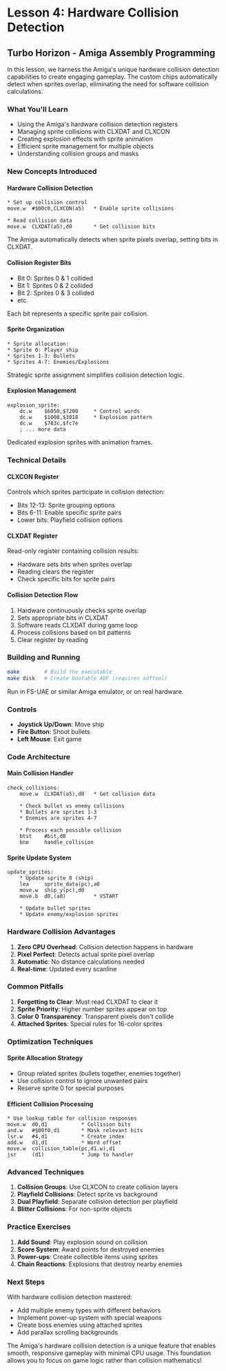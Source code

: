 # Lesson 4: Hardware Collision Detection

## Turbo Horizon - Amiga Assembly Programming

In this lesson, we harness the Amiga's unique hardware collision detection capabilities to create engaging gameplay. The custom chips automatically detect when sprites overlap, eliminating the need for software collision calculations.

### What You'll Learn

- Using the Amiga's hardware collision detection registers
- Managing sprite collisions with CLXDAT and CLXCON
- Creating explosion effects with sprite animation
- Efficient sprite management for multiple objects
- Understanding collision groups and masks

### New Concepts Introduced

#### Hardware Collision Detection
```assembly
* Set up collision control
move.w  #$00c0,CLXCON(a5)   * Enable sprite collisions

* Read collision data
move.w  CLXDAT(a5),d0       * Get collision bits
```

The Amiga automatically detects when sprite pixels overlap, setting bits in CLXDAT.

#### Collision Register Bits
- Bit 0: Sprites 0 & 1 collided
- Bit 1: Sprites 0 & 2 collided
- Bit 2: Sprites 0 & 3 collided
- etc.

Each bit represents a specific sprite pair collision.

#### Sprite Organization
```assembly
* Sprite allocation:
* Sprite 0: Player ship
* Sprites 1-3: Bullets
* Sprites 4-7: Enemies/Explosions
```

Strategic sprite assignment simplifies collision detection logic.

#### Explosion Management
```assembly
explosion_sprite:
    dc.w    $6050,$7200     * Control words
    dc.w    $1008,$3018     * Explosion pattern
    dc.w    $783c,$fc7e
    ; ... more data
```

Dedicated explosion sprites with animation frames.

### Technical Details

#### CLXCON Register
Controls which sprites participate in collision detection:
- Bits 12-13: Sprite grouping options
- Bits 6-11: Enable specific sprite pairs
- Lower bits: Playfield collision options

#### CLXDAT Register
Read-only register containing collision results:
- Hardware sets bits when sprites overlap
- Reading clears the register
- Check specific bits for sprite pairs

#### Collision Detection Flow
1. Hardware continuously checks sprite overlap
2. Sets appropriate bits in CLXDAT
3. Software reads CLXDAT during game loop
4. Process collisions based on bit patterns
5. Clear register by reading

### Building and Running

```bash
make        # Build the executable
make disk   # Create bootable ADF (requires xdftool)
```

Run in FS-UAE or similar Amiga emulator, or on real hardware.

### Controls
- **Joystick Up/Down**: Move ship
- **Fire Button**: Shoot bullets
- **Left Mouse**: Exit game

### Code Architecture

#### Main Collision Handler
```assembly
check_collisions:
    move.w  CLXDAT(a5),d0   * Get collision data
    
    * Check bullet vs enemy collisions
    * Bullets are sprites 1-3
    * Enemies are sprites 4-7
    
    * Process each possible collision
    btst    #bit,d0
    bne     handle_collision
```

#### Sprite Update System
```assembly
update_sprites:
    * Update sprite 0 (ship)
    lea     sprite_data(pc),a0
    move.w  ship_y(pc),d0
    move.b  d0,(a0)         * VSTART
    
    * Update bullet sprites
    * Update enemy/explosion sprites
```

### Hardware Collision Advantages

1. **Zero CPU Overhead**: Collision detection happens in hardware
2. **Pixel Perfect**: Detects actual sprite pixel overlap
3. **Automatic**: No distance calculations needed
4. **Real-time**: Updated every scanline

### Common Pitfalls

1. **Forgetting to Clear**: Must read CLXDAT to clear it
2. **Sprite Priority**: Higher number sprites appear on top
3. **Color 0 Transparency**: Transparent pixels don't collide
4. **Attached Sprites**: Special rules for 16-color sprites

### Optimization Techniques

#### Sprite Allocation Strategy
- Group related sprites (bullets together, enemies together)
- Use collision control to ignore unwanted pairs
- Reserve sprite 0 for special purposes

#### Efficient Collision Processing
```assembly
* Use lookup table for collision responses
move.w  d0,d1           * Collision bits
and.w   #$00f0,d1       * Mask relevant bits
lsr.w   #4,d1           * Create index
add.w   d1,d1           * Word offset
move.w  collision_table(pc,d1.w),d1
jsr     (d1)            * Jump to handler
```

### Advanced Techniques

1. **Collision Groups**: Use CLXCON to create collision layers
2. **Playfield Collisions**: Detect sprite vs background
3. **Dual Playfield**: Separate collision detection per playfield
4. **Blitter Collisions**: For non-sprite objects

### Practice Exercises

1. **Add Sound**: Play explosion sound on collision
2. **Score System**: Award points for destroyed enemies
3. **Power-ups**: Create collectible items using sprites
4. **Chain Reactions**: Explosions that destroy nearby enemies

### Next Steps

With hardware collision detection mastered:
- Add multiple enemy types with different behaviors
- Implement power-up system with special weapons
- Create boss enemies using attached sprites
- Add parallax scrolling backgrounds

The Amiga's hardware collision detection is a unique feature that enables smooth, responsive gameplay with minimal CPU usage. This foundation allows you to focus on game logic rather than collision mathematics!